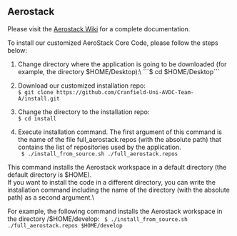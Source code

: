 ## Aerostack

Please visit the [Aerostack Wiki](https://github.com/aerostack/install/wiki) for a complete documentation.


To install our customized AeroStack Core Code, please follow the steps below:

1. Change directory where the application is going to be downloaded (for example, the directory $HOME/Desktop):\
```$ cd $HOME/Desktop```

2. Download our customized installation repo:\
```$ git clone https://github.com/Cranfield-Uni-AVDC-Team-A/install.git```

1. Change the directory to the installation repo:\
```$ cd install```

4. Execute installation command. The first argument of this command is the name of the file full_aerostack.repos (with the absolute path) that contains the list of repositories used by the application.\
``` $ ./install_from_source.sh ./full_aerostack.repos```

This command installs the Aerostack workspace in a default directory (the default directory is $HOME).\
If you want to install the code in a different directory, you can write the installation command including the name of the directory (with the absolute path) as a second argument.\

For example, the following command installs the Aerostack workspace in the directory /$HOME/develop:
``` $ ./install_from_source.sh ./full_aerostack.repos $HOME/develop```